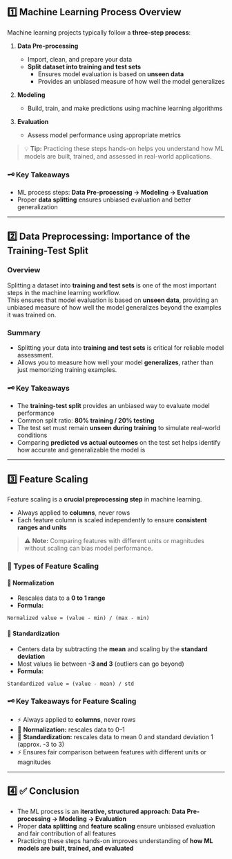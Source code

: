 
## 1️⃣ Machine Learning Process Overview

Machine learning projects typically follow a **three-step process**:

1. **Data Pre-processing**  
   - Import, clean, and prepare your data  
   - **Split dataset into training and test sets**  
     - Ensures model evaluation is based on **unseen data**  
     - Provides an unbiased measure of how well the model generalizes  

2. **Modeling**  
   - Build, train, and make predictions using machine learning algorithms

3. **Evaluation**  
   - Assess model performance using appropriate metrics  

> 💡 **Tip:** Practicing these steps hands-on helps you understand how ML models are built, trained, and assessed in real-world applications.

### 🗝️ Key Takeaways

- ML process steps: **Data Pre-processing → Modeling → Evaluation**  
- Proper **data splitting** ensures unbiased evaluation and better generalization  

---

## 2️⃣ Data Preprocessing: Importance of the Training-Test Split

### Overview
Splitting a dataset into **training and test sets** is one of the most important steps in the machine learning workflow.  
This ensures that model evaluation is based on **unseen data**, providing an unbiased measure of how well the model generalizes beyond the examples it was trained on.

### Summary
- Splitting your data into **training and test sets** is critical for reliable model assessment.  
- Allows you to measure how well your model **generalizes**, rather than just memorizing training examples.

### 🗝️ Key Takeaways

- The **training-test split** provides an unbiased way to evaluate model performance  
- Common split ratio: **80% training / 20% testing**  
- The test set must remain **unseen during training** to simulate real-world conditions  
- Comparing **predicted vs actual outcomes** on the test set helps identify how accurate and generalizable the model is  

---

## 3️⃣ Feature Scaling

Feature scaling is a **crucial preprocessing step** in machine learning.

- Always applied to **columns**, never rows  
- Each feature column is scaled independently to ensure **consistent ranges and units**

> ⚠️ **Note:** Comparing features with different units or magnitudes without scaling can bias model performance.

### 🔧 Types of Feature Scaling

#### 🌟 Normalization

- Rescales data to a **0 to 1 range**  
- **Formula:**  
```text
Normalized value = (value - min) / (max - min)
````

#### 🌟 Standardization

* Centers data by subtracting the **mean** and scaling by the **standard deviation**
* Most values lie between **-3 and 3** (outliers can go beyond)
* **Formula:**

```text
Standardized value = (value - mean) / std
```

### 🗝️ Key Takeaways for Feature Scaling

* ⚡ Always applied to **columns**, never rows
* 🔹 **Normalization:** rescales data to 0–1
* 🔹 **Standardization:** rescales data to mean 0 and standard deviation 1 (approx. -3 to 3)
* ⚡ Ensures fair comparison between features with different units or magnitudes

---

## 4️⃣ ✅ Conclusion

* The ML process is an **iterative, structured approach**:
  **Data Pre-processing → Modeling → Evaluation**
* Proper **data splitting** and **feature scaling** ensure unbiased evaluation and fair contribution of all features
* Practicing these steps hands-on improves understanding of **how ML models are built, trained, and evaluated**
